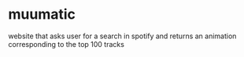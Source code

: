 # muumatic
website that asks user for a search in spotify and returns an animation corresponding to the top 100 tracks
